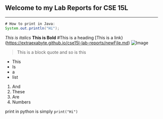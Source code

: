 ## Welcome to my Lab Reports for CSE 15L
---
```java
# How to print in Java:
System.out.println("Hi");
```
*This is italics*
**This is Bold**
#This is a heading
[This is a link} (https://extraexabyte.github.io/cse15l-lab-reports/newFile.md)
![Image](http://url/IMG_8373.jpeg)
>This is a block quote
>and so is this

* This
* Is
* a
* list

1. And
2. These
3. Are
4. Numbers

print in python is simply `print("Hi")`
